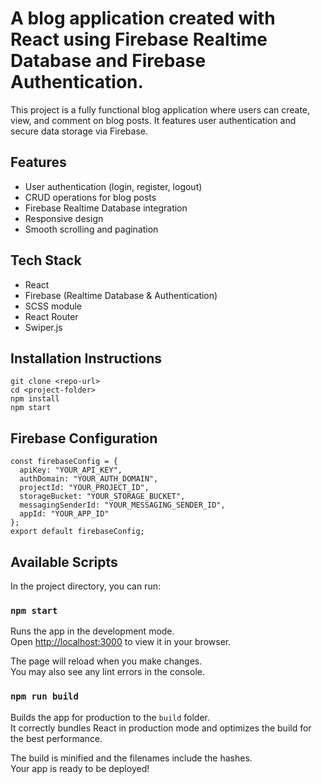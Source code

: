 # A blog application created with React using Firebase Realtime Database and Firebase Authentication.
This project is a fully functional blog application where users can create, view, and comment on blog posts. It features user authentication and secure data storage via Firebase.

## Features
* User authentication (login, register, logout)
* CRUD operations for blog posts
* Firebase Realtime Database integration
* Responsive design
* Smooth scrolling and pagination


## Tech Stack
* React
* Firebase (Realtime Database & Authentication)
* SCSS module
* React Router
* Swiper.js

## Installation Instructions
```
git clone <repo-url>
cd <project-folder>
npm install
npm start
```

## Firebase Configuration
```
const firebaseConfig = {
  apiKey: "YOUR_API_KEY",
  authDomain: "YOUR_AUTH_DOMAIN",
  projectId: "YOUR_PROJECT_ID",
  storageBucket: "YOUR_STORAGE_BUCKET",
  messagingSenderId: "YOUR_MESSAGING_SENDER_ID",
  appId: "YOUR_APP_ID"
};
export default firebaseConfig;
```

## Available Scripts

In the project directory, you can run:

### `npm start`

Runs the app in the development mode.\
Open [http://localhost:3000](http://localhost:3000) to view it in your browser.

The page will reload when you make changes.\
You may also see any lint errors in the console.

### `npm run build`

Builds the app for production to the `build` folder.\
It correctly bundles React in production mode and optimizes the build for the best performance.

The build is minified and the filenames include the hashes.\
Your app is ready to be deployed!


